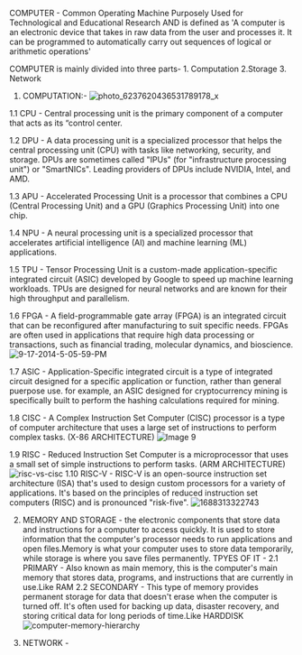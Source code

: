 COMPUTER - Common Operating Machine Purposely Used for Technological and Educational Research
AND is defined as 'A computer is an electronic device that takes in raw data from the user and processes it. It can be programmed to automatically carry out sequences of logical or arithmetic operations'

COMPUTER is  mainly divided into three parts- 1. Computation 2.Storage 3. Network

1. COMPUTATION:-
   ![photo_6237620436531789178_x](https://github.com/user-attachments/assets/9622fc3e-89f1-446b-a577-cca563291718)


1.1 CPU - Central processing unit is the primary component of a computer that acts as its “control center.

1.2 DPU - A data processing unit is  a specialized processor that helps the central processing unit (CPU) with tasks like networking, security, and storage.
    DPUs are sometimes called "IPUs" (for "infrastructure processing unit") or "SmartNICs". Leading providers of DPUs include NVIDIA, Intel, and AMD.
    
1.3 APU - Accelerated Processing Unit is a processor that combines a CPU (Central Processing Unit) and a GPU (Graphics Processing Unit) into one chip.

1.4 NPU - A neural processing unit is a specialized processor that accelerates artificial intelligence (AI) and machine learning (ML) applications.

1.5 TPU - Tensor Processing Unit is a custom-made application-specific integrated circuit (ASIC) developed by Google to speed up machine learning workloads. TPUs are designed for neural networks and are known for their high throughput and parallelism.

1.6 FPGA - A field-programmable gate array (FPGA) is an integrated circuit that can be reconfigured after manufacturing to suit specific needs. FPGAs are often used in applications that require high data processing or transactions, such as financial trading, molecular dynamics, and bioscience.
![9-17-2014-5-05-59-PM](https://github.com/user-attachments/assets/69231393-b9d1-45f3-b65e-032bdbddc9d9)

1.7 ASIC - Application-Specific integrated circuit is a type of integrated circuit designed for a specific application or function, rather than general puerpose use. for example, an ASIC designed for cryptocurrency mining is specifically built to perform the hashing calculations required for mining.

1.8 CISC - A Complex Instruction Set Computer (CISC) processor is a type of computer architecture that uses a large set of instructions to perform complex tasks.
    (X-86 ARCHITECTURE)
![Image 9](https://github.com/user-attachments/assets/5017e7d0-72fb-4b67-9842-a3bcbf97a96f)

1.9 RISC - Reduced Instruction Set Computer is a microprocessor that uses a small set of simple instructions to perform tasks.
    (ARM ARCHITECTURE)
![risc-vs-cisc](https://github.com/user-attachments/assets/63dd70b9-e7af-411c-9961-4dfacf54536d)
 1.10 RISC-V  - RISC-V is an open-source instruction set architecture (ISA) that's used to design custom processors for a variety of applications. It's based on the principles of reduced instruction set computers (RISC) and is pronounced "risk-five".
 ![1688313322743](https://github.com/user-attachments/assets/827ca40e-3661-4fab-b15a-bef2ddb73807)

2. MEMORY AND STORAGE -  the electronic components that store data and instructions for a computer to access quickly. It is used to store information that the computer's processor needs to run applications and open files.Memory is what your computer uses to store data temporarily, while storage is where you save files permanently.
               TPYES OF IT -
   2.1 PRIMARY - Also known as main memory, this is the computer's main memory that stores data, programs, and instructions that are currently in use.Like RAM
   2.2 SECONDARY - This type of memory provides permanent storage for data that doesn't erase when the computer is turned off. It's often used for backing up data, disaster recovery, and storing critical data for long periods of time.Like HARDDISK
   ![computer-memory-hierarchy](https://github.com/user-attachments/assets/04bc6fa4-c22d-48ac-9a62-9f944aac844c)

4. NETWORK - 







